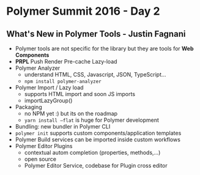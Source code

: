 # Polymer Summit 2016 - Day 2

## What's New in Polymer Tools - Justin Fagnani

- Polymer tools are not specific for the library but they are tools for **Web Components**
- **PRPL** Push Render Pre-cache Lazy-load
- Polymer Analyzer
  - understand HTML, CSS, Javascript, JSON, TypeScript...
  - ```npm install polymer-analyzer```
- Polymer Import / Lazy load
  - supports HTML import and soon JS imports
  - importLazyGroup()
- Packaging
  - no NPM yet :) but its on the roadmap
  - ```yarn install —flat``` is huge for Polymer development
- Bundling: new bundler in Polymer CLI
- ```polymer init``` supports custom components/application templates
- Polymer Build services can be imported inside custom workflows
- Polymer Editor Plugins
  - contextual autom completion (properties, methods,...)
  - open source
  - Polymer Editor Service, codebase for Plugin cross editor
